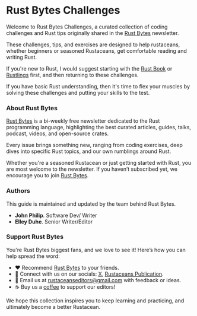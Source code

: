 # Rust Bytes Challenges

Welcome to Rust Bytes Challenges, a curated collection of coding challenges and Rust tips originally shared in the [Rust Bytes](https://weeklyrust.substack.com/) newsletter.

These challenges, tips, and exercises are designed to help rustaceans, whether beginners or seasoned Rustaceans, get comfortable reading and writing Rust.

If you're new to Rust, I would suggest starting with the [Rust Book](https://doc.rust-lang.org/book/) or [Rustlings](https://github.com/rust-lang/rustlings) first, and then returning to these challenges. 

If you have basic Rust understanding, then it's time to flex your muscles by solving these challenges and putting your skills to the test.


### About Rust Bytes

[Rust Bytes](https://weeklyrust.substack.com/) is a bi-weekly free newsletter dedicated to the Rust programming language, highlighting the best curated articles, guides, talks, podcast, videos, and open-source crates. 

Every issue brings something new, ranging from coding exercises, deep dives into specific Rust topics, and our own rumblings around Rust.

Whether you're a seasoned Rustacean or just getting started with Rust, you are most welcome to the newsletter. If you haven’t subscribed yet, we encourage you to join [Rust Bytes](https://weeklyrust.substack.com/).


### Authors

This guide is maintained and updated by the team behind Rust Bytes.

- **John Philip**. Software Dev/ Writer
- **Elley Duhe**. Senior Writer/Editor


### Support Rust Bytes

You're Rust Bytes biggest fans, and we love to see it! Here’s how you can help spread the word:

- ❤️ Recommend [Rust Bytes](https://weeklyrust.substack.com/) to your friends.
- 🤳 Connect with us on our socials: [X](https://x.com/intent/user?screen_name=rustaceans_rs), [Rustaceans Publication](https://medium.com/rustaceans).
- 📨 Email us at [rustaceanseditors@gmail.com](mailto:rustaceanseditors@gmail.com) with feedback or ideas.
- ☕️ Buy us a [coffee](https://buymeacoffee.com/rustbytes) to support our editors!


We hope this collection inspires you to keep learning and practicing, and ultimately become a better Rustacean.
